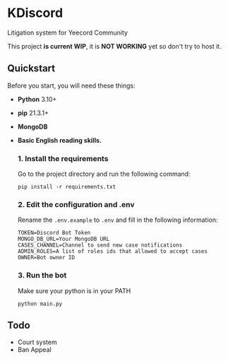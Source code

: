# KDiscord

Litigation system for Yeecord Community

This project **is current WIP**, it is **NOT WORKING** yet so don't try to host it.

## Quickstart

Before you start, you will need these things:

* **Python** 3.10+
* **pip** 21.3.1+
* **MongoDB**
* **Basic English reading skills.**

  ### 1. Install the requirements
  Go to the project directory and run the following command:
    ```shell
    pip install -r requirements.txt
    ```

  ### 2. Edit the configuration and .env
  Rename the `.env.example` to `.env` and fill in the following information:
    ```
    TOKEN=Discord Bot Token
    MONGO_DB_URL=Your MongoDB URL
    CASES_CHANNEL=Channel to send new case notifications
    ADMIN_ROLES=A list of roles ids that allowed to accept cases
    OWNER=Bot owner ID
    ```

  ### 3. Run the bot
  Make sure your python is in your PATH
    ```shell 
    python main.py
    ```

## Todo

* Court system
* Ban Appeal 